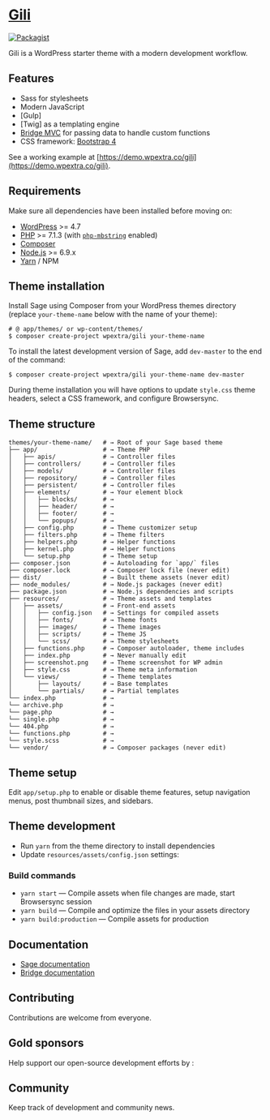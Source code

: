 # [Gili](https://wpextra.co/gili/)
[![Packagist](https://img.shields.io/packagist/vpre/roots/sage.svg?style=flat-square)](https://packagist.org/packages/wpextra/gili)

Gili is a WordPress starter theme with a modern development workflow.

## Features

* Sass for stylesheets
* Modern JavaScript
* [Gulp]
* [Twig]  as a templating engine
* [Bridge MVC](https://github.com/wpextra/bridge) for passing data to handle custom functions
* CSS framework: [Bootstrap 4](https://getbootstrap.com/)

See a working example at [https://demo.wpextra.co/gili](https://demo.wpextra.co/gili).

## Requirements

Make sure all dependencies have been installed before moving on:

* [WordPress](https://wordpress.org/) >= 4.7
* [PHP](https://secure.php.net/manual/en/install.php) >= 7.1.3 (with [`php-mbstring`](https://secure.php.net/manual/en/book.mbstring.php) enabled)
* [Composer](https://getcomposer.org/download/)
* [Node.js](http://nodejs.org/) >= 6.9.x
* [Yarn](https://yarnpkg.com/en/docs/install) / NPM

## Theme installation

Install Sage using Composer from your WordPress themes directory (replace `your-theme-name` below with the name of your theme):

```shell
# @ app/themes/ or wp-content/themes/
$ composer create-project wpextra/gili your-theme-name
```

To install the latest development version of Sage, add `dev-master` to the end of the command:

```shell
$ composer create-project wpextra/gili your-theme-name dev-master
```

During theme installation you will have options to update `style.css` theme headers, select a CSS framework, and configure Browsersync.

## Theme structure

```shell
themes/your-theme-name/   # → Root of your Sage based theme
├── app/                  # → Theme PHP
│   ├── apis/      		  # → Controller files
│   ├── controllers/      # → Controller files
│   ├── models/      	  # → Controller files
│   ├── repository/       # → Controller files
│   ├── persistent/       # → Controller files
│   ├── elements/         # → Your element block
│   │   ├── blocks/       # → 
│   │   ├── header/       # → 
│   │   ├── footer/       # → 
│   │   └── popups/       # → 
│   ├── config.php        # → Theme customizer setup
│   ├── filters.php       # → Theme filters
│   ├── helpers.php       # → Helper functions
│   ├── kernel.php        # → Helper functions
│   └── setup.php         # → Theme setup
├── composer.json         # → Autoloading for `app/` files
├── composer.lock         # → Composer lock file (never edit)
├── dist/                 # → Built theme assets (never edit)
├── node_modules/         # → Node.js packages (never edit)
├── package.json          # → Node.js dependencies and scripts
├── resources/            # → Theme assets and templates
│   ├── assets/           # → Front-end assets
│   │   ├── config.json   # → Settings for compiled assets
│   │   ├── fonts/        # → Theme fonts
│   │   ├── images/       # → Theme images
│   │   ├── scripts/      # → Theme JS
│   │   └── scss/         # → Theme stylesheets
│   ├── functions.php     # → Composer autoloader, theme includes
│   ├── index.php         # → Never manually edit
│   ├── screenshot.png    # → Theme screenshot for WP admin
│   ├── style.css         # → Theme meta information
│   └── views/            # → Theme templates
│       ├── layouts/      # → Base templates
│       └── partials/     # → Partial templates
└── index.php             # → 
└── archive.php           # → 
└── page.php              # → 
└── single.php            # → 
└── 404.php               # → 
└── functions.php         # → 
└── style.scss            # → 
└── vendor/               # → Composer packages (never edit)
```

## Theme setup

Edit `app/setup.php` to enable or disable theme features, setup navigation menus, post thumbnail sizes, and sidebars.

## Theme development

* Run `yarn` from the theme directory to install dependencies
* Update `resources/assets/config.json` settings:


### Build commands

* `yarn start` — Compile assets when file changes are made, start Browsersync session
* `yarn build` — Compile and optimize the files in your assets directory
* `yarn build:production` — Compile assets for production

## Documentation

* [Sage documentation](https://wpextra.co/gili/docs/)
* [Bridge documentation](https://github.com/bridge/docs)

## Contributing

Contributions are welcome from everyone. 

## Gold sponsors

Help support our open-source development efforts by :


## Community

Keep track of development and community news.
